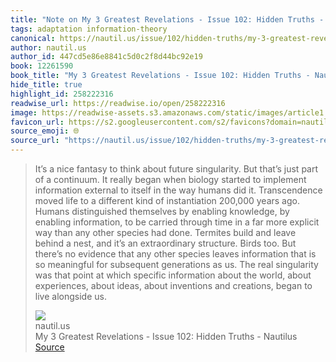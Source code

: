 ```yaml
---
title: "Note on My 3 Greatest Revelations - Issue 102: Hidden Truths - Nautilus via nautil.us"
tags: adaptation information-theory
canonical: https://nautil.us/issue/102/hidden-truths/my-3-greatest-revelations
author: nautil.us
author_id: 447cd5e86e8841c5d0c2f8d44bc92e19
book: 12261590
book_title: "My 3 Greatest Revelations - Issue 102: Hidden Truths - Nautilus"
hide_title: true
highlight_id: 258222316
readwise_url: https://readwise.io/open/258222316
image: https://readwise-assets.s3.amazonaws.com/static/images/article1.be68295a7e40.png
favicon_url: https://s2.googleusercontent.com/s2/favicons?domain=nautil.us
source_emoji: 🌐
source_url: "https://nautil.us/issue/102/hidden-truths/my-3-greatest-revelations#:~:text=It%E2%80%99s%20a%20nice,live%20alongside%20us."
---
```


> It’s a nice fantasy to think about future singularity. But that’s just part of a continuum. It really began when biology started to implement information external to itself in the way humans did it. Transcendence moved life to a different kind of instantiation 200,000 years ago. Humans distinguished themselves by enabling knowledge, by enabling information, to be carried through time in a far more explicit way than any other species had done. Termites build and leave behind a nest, and it’s an extraordinary structure. Birds too. But there’s no evidence that any other species leaves information that is so meaningful for subsequent generations as us. The real singularity was that point at which specific information about the world, about experiences, about ideas, about inventions and creations, began to live alongside us.
> <div class="quoteback-footer"><div class="quoteback-avatar"><img class="mini-favicon" src="https://s2.googleusercontent.com/s2/favicons?domain=nautil.us"></div><div class="quoteback-metadata"><div class="metadata-inner"><span style="display:none">FROM:</span><div aria-label="nautil.us" class="quoteback-author"> nautil.us</div><div aria-label="My 3 Greatest Revelations - Issue 102: Hidden Truths - Nautilus" class="quoteback-title"> My 3 Greatest Revelations - Issue 102: Hidden Truths - Nautilus</div></div></div><div class="quoteback-backlink"><a target="_blank" aria-label="go to the full text of this quotation" rel="noopener" href="https://nautil.us/issue/102/hidden-truths/my-3-greatest-revelations#:~:text=It%E2%80%99s%20a%20nice,live%20alongside%20us." class="quoteback-arrow"> Source</a></div></div>